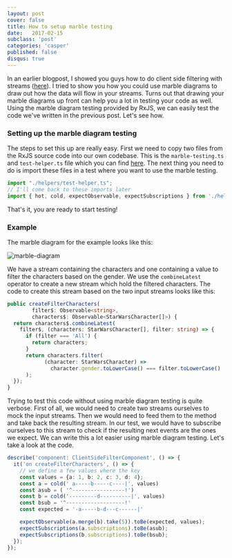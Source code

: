 ```yaml
---
layout: post
cover: false
title: How to setup marble testing
date:   2017-02-15
subclass: 'post'
categories: 'casper'
published: false
disqus: true
---
```


In an earlier blogpost, I showed you guys how to do client side filtering with streams (<a href="http://blog.kwintenp.com/client-side-filtering-with-streams/" target="_blank">here</a>). I tried to show you how you could use marble diagrams to draw out how the data will flow in your streams. Turns out that drawing your marble diagrams up front can help you a lot in testing your code as well. Using the marble diagram testing provided by RxJS, we can easily test the code we've written in the previous post. Let's see how.

### Setting up the marble diagram testing

The steps to set this up are really easy. First we need to copy two files from the RxJS source code into our own codebase. This is the `marble-testing.ts` and `test-helper.ts` file which you can find <a href="https://github.com/ReactiveX/rxjs/tree/master/spec/helpers" target="_blank">here</a>.
The next thing you need to do is import these files in a test where you want to use the marble testing.

```typescript
import "./helpers/test-helper.ts";
// I'll come back to these imports later
import { hot, cold, expectObservable, expectSubscriptions } from './helpers/marble-testing';
```

That's it, you are ready to start testing!

### Example

The marble diagram for the example looks like this:

![marble-diagram](https://www.dropbox.com/s/zhj0xvz6d5e84m4/Screenshot%202017-03-04%2016.12.24.png?raw=1)

We have a stream containing the characters and one containing a value to filter the characters based on the gender. We use the `combineLatest` operator to create a new stream which hold the filtered characters. The code to create this stream based on the two input streams looks like this:

```typescript
public createFilterCharacters(
        filter$: Observable<string>,
        characters$: Observable<StarWarsCharacter[]>) {
  return characters$.combineLatest(
    filter$, (characters: StarWarsCharacter[], filter: string) => {
      if (filter === 'All') {
        return characters;
      }
      return characters.filter(
            (character: StarWarsCharacter) =>
              character.gender.toLowerCase() === filter.toLowerCase()
      );
  });
}
```

Trying to test this code without using marble diagram testing is quite verbose. First of all, we would need to create two streams ourselves to mock the input streams. Then we would need to feed them to the method and take back the resulting stream. In our test, we would have to subscribe ourselves to this stream to check if the resulting next events are the ones we expect. We can write this a lot easier using marble diagram testing. Let's take a look at the code.

```typescript
describe('component: ClientSideFilterComponent', () => {
  it('on createFilterCharacters', () => {
    // we define a few values where the key
    const values = {a: 1, b: 2, c: 3, d: 4};
    const a = cold(' a-----b-----c----|', values)
    const asub = ( '^-----------------!')
    const b = cold('---------d----------|', values)
    const bsub = '^-------------------!'
    const expected = '-a-----b-d---c------|'

    expectObservable(a.merge(b).take(5)).toBe(expected, values);
    expectSubscriptions(a.subscriptions).toBe(asub);
    expectSubscriptions(b.subscriptions).toBe(bsub);
  });
});

```
